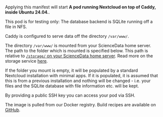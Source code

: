 Applying this manifest will start **A pod running Nextcloud on top of Caddy, inside Ubuntu 24.04.**.

This pod is for testing only: The database backend is SQLite running off a file in NFS.

Caddy is configured to serve data off the directory `/var/www/`.

The directory `/var/www/` is mounted from your ScienceData home server. The path to the folder which is mounted is specified below. This path is relative to [`/storage/` on your ScienceData home server](/storage/). Read more on the storage service [here](https://sciencedata.dk/sites/developer/ManagingFiles/index#storage).

If the folder you mount is empty, it will be populated by a standard Nextcloud installation with minimal apps. If it is populated, it is assumed that this is from a previous installation and nothing will be changed - i.e. your files and the SQLite database with file information etc. will be kept.

By providing a public SSH key you can access your pod via SSH.

The image is pulled from our Docker registry. Build recipes are available on [GitHub](https://github.com/deic-dk/sciencedata_images).

